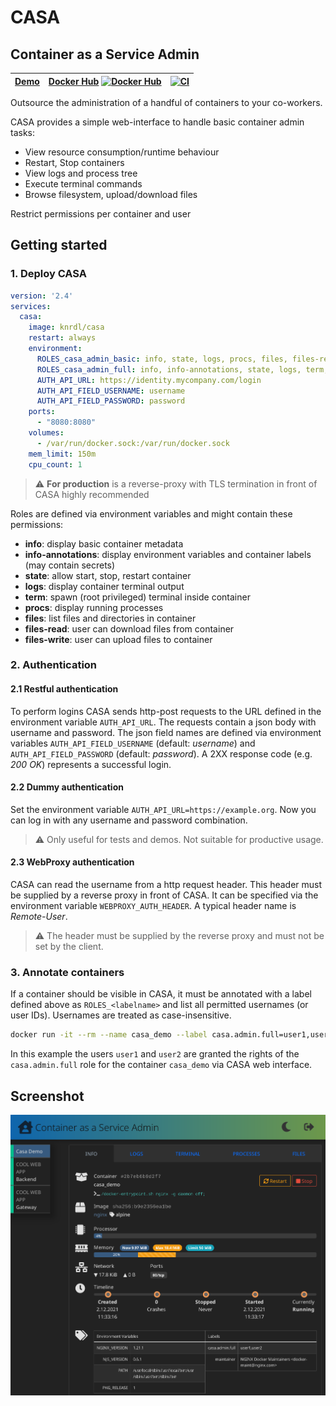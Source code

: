 # CASA

## Container as a Service Admin

| [Demo](https://knrdl.github.io/casa/)  | [Docker Hub](https://hub.docker.com/r/knrdl/casa) [![Docker Hub](https://img.shields.io/docker/pulls/knrdl/casa.svg?logo=docker&style=popout-square)](https://hub.docker.com/r/knrdl/casa) | [![CI](https://github.com/knrdl/casa/actions/workflows/docker-image.yml/badge.svg)](https://github.com/knrdl/casa/actions/workflows/docker-image.yml)
| ----------- | ----------- | ----------- |

Outsource the administration of a handful of containers to your co-workers.

CASA provides a simple web-interface to handle basic container admin tasks:

* View resource consumption/runtime behaviour
* Restart, Stop containers
* View logs and process tree
* Execute terminal commands
* Browse filesystem, upload/download files

Restrict permissions per container and user

## Getting started

### 1. Deploy CASA

```yaml
version: '2.4'
services:
  casa:
    image: knrdl/casa
    restart: always
    environment:
      ROLES_casa_admin_basic: info, state, logs, procs, files, files-read
      ROLES_casa_admin_full: info, info-annotations, state, logs, term, procs, files, files-read, files-write
      AUTH_API_URL: https://identity.mycompany.com/login
      AUTH_API_FIELD_USERNAME: username
      AUTH_API_FIELD_PASSWORD: password
    ports:
      - "8080:8080"
    volumes:
      - /var/run/docker.sock:/var/run/docker.sock
    mem_limit: 150m
    cpu_count: 1
```

> :warning: **For production** is a reverse-proxy with TLS termination in front of CASA highly recommended

Roles are defined via environment variables and might contain these permissions:

* **info**: display basic container metadata
* **info-annotations**: display environment variables and container labels (may contain secrets)
* **state**: allow start, stop, restart container
* **logs**: display container terminal output
* **term**: spawn (root privileged) terminal inside container
* **procs**: display running processes
* **files**: list files and directories in container
* **files-read**: user can download files from container
* **files-write**: user can upload files to container

### 2. Authentication

#### 2.1 Restful authentication

To perform logins CASA sends http-post requests to the URL defined in the environment variable `AUTH_API_URL`. The requests contain a json body with username and password. The json field names are defined via environment variables `AUTH_API_FIELD_USERNAME` (default: *username*) and `AUTH_API_FIELD_PASSWORD` (default: *password*). A 2XX response code (e.g. *200 OK*) represents a successful login.

#### 2.2 Dummy authentication

Set the environment variable `AUTH_API_URL=https://example.org`. Now you can log in with any username and password combination.

> :warning: Only useful for tests and demos. Not suitable for productive usage.

#### 2.3 WebProxy authentication

CASA can read the username from a http request header. This header must be supplied by a reverse proxy in front of CASA. It can be specified via the environment variable `WEBPROXY_AUTH_HEADER`. A typical header name is *Remote-User*.

> :warning: The header must be supplied by the reverse proxy and must not be set by the client.

### 3. Annotate containers

If a container should be visible in CASA, it must be annotated with a label defined above as `ROLES_<labelname>` and list all permitted usernames (or user IDs). Usernames are treated as case-insensitive.

```bash
docker run -it --rm --name casa_demo --label casa.admin.full=user1,user2 nginx:alpine
```

In this example the users `user1` and `user2` are granted the rights of the `casa.admin.full` role for the container `casa_demo` via CASA web interface.

## Screenshot

![Screenshot](screenshot.png)
